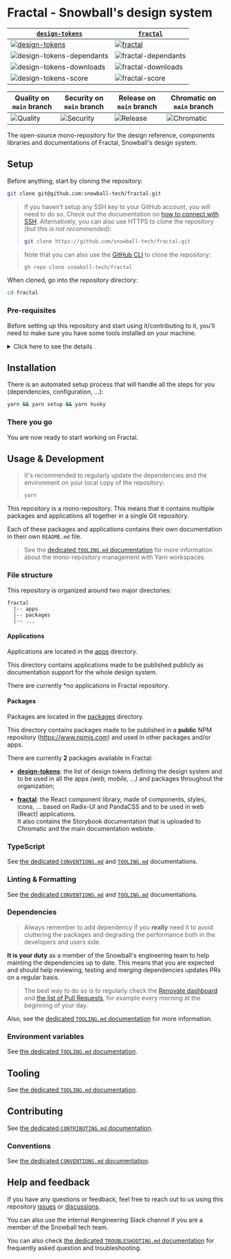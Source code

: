 # Fractal - Snowball's design system

<!-- prettier-ignore-start -->
| [`design-tokens`](./packages/design-tokens) | [`fractal`](./packages/fractal) |
| - | - |
| [![design-tokens](https://img.shields.io/npm/v/@snowball-tech/design-tokens)](https://www.npmjs.com/package/@snowball-tech/design-tokens) | [![fractal](https://img.shields.io/npm/v/@snowball-tech/fractal)](https://www.npmjs.com/package/@snowball-tech/fractal) |
| ![design-tokens-dependants](https://img.shields.io/librariesio/dependents/npm/@snowball-tech/design-tokens) | ![fractal-dependants](https://img.shields.io/librariesio/dependents/npm/@snowball-tech/fractal) |
| ![design-tokens-downloads](https://img.shields.io/npm/dt/@snowball-tech/design-tokens) | ![fractal-downloads](https://img.shields.io/npm/dt/@snowball-tech/fractal) |
| ![design-tokens-score](https://img.shields.io/npms-io/final-score/@snowball-tech/design-tokens) | ![fractal-score](https://img.shields.io/npms-io/final-score/@snowball-tech/fractal) |

| Quality on `main` branch | Security on `main` branch | Release on `main` branch | Chromatic on `main` branch |
| - | - | - | - |
| ![Quality](https://github.com/snowball-tech/fractal/actions/workflows/quality.yml/badge.svg?branch=main&event=push) | ![Security](https://github.com/snowball-tech/fractal/actions/workflows/security.yml/badge.svg?branch=main&event=push) | ![Release](https://github.com/snowball-tech/fractal/actions/workflows/release.yml/badge.svg?branch=main&event=push) | ![Chromatic](https://github.com/snowball-tech/fractal/actions/workflows/storybook.yml/badge.svg?branch=main&event=push) |
<!-- prettier-ignore-end -->

The open-source mono-repository for the design reference, components libraries
and documentations of Fractal, Snowball's design system.

## Setup

Before anything, start by cloning the repository:

```bash
git clone git@github.com:snowball-tech/fractal.git
```

> If you haven't setup any SSH key to your GitHub account, you will need to do
> so. Check out the documentation on
> [how to connect with SSH](https://docs.github.com/en/authentication/connecting-to-github-with-ssh).
> Alternatively, you can also use HTTPS to clone the repository _(but this is
> not recommended)_:
>
> ```bash
> git clone https://github.com/snowball-tech/fractal.git
> ```

> Note that you can also use the [GitHub CLI](https://cli.github.com/) to clone
> the repository:
>
> ```bash
> gh repo clone snowball-tech/fractal
> ```

When cloned, go into the repository directory:

```bash
cd fractal
```

### Pre-requisites

Before setting up this repository and start using it/contributing to it, you'll
need to make sure you have some tools installed on your machine.

<details>
  <summary>Click here to see the details</summary>

### **MacOS only**

<details>
<summary>Click for more information</summary>

If you are on MacOS, you will need some extra things to make the steps below
easier.

1. **Homebrew**

First of all, you will need [HomeBrew](https://brew.sh/):

```bash
/bin/bash -c "$(curl -fsSL https://raw.githubusercontent.com/Homebrew/install/HEAD/install.sh)"
```

> You can always check the [official documentation](https://brew.sh) if you have
> any question or issue

4. **Shell**

You are probably using Zsh as your default shell.

Some steps below are updating the `.zshrc` file in your home directory.
So we have to make sure this file exists:

```bash
touch ~/.zshrc
```

If you are using Bash as your default shell, run:

```bash
touch ~/.bash_profile
```

> These commands may give you an error if the files already existed.
> You can ignore it.

</details>

### **NodeJS**

To be able to work with this repository, you will have to have a working version
of NodeJS.

You can simply install the latest version of the 18.x.x or LTS 20.x.x build.

To do so, it's recommended to use a Node Version Manager like
[NVM](https://github.com/nvm-sh/nvm) or [N](https://github.com/tj/n)

#### **NVM**

```bash
curl -o- https://raw.githubusercontent.com/nvm-sh/nvm/v0.39.3/install.sh | bash
```

> Note that you may check on the
> [official installation documentation](https://github.com/nvm-sh/nvm#install--update-script)
> if a newer version is available.

> You can always check the
> [official documentation](https://github.com/nvm-sh/nvm#node-version-manager---)
> if you have any question or issue

Then restart your terminal _(on MacOS you have to completely quit the Terminal
application before restarting it)_.

Then you can make NVM automatically select the appropriate NodeJS version for
the repository:

```bash
nvm use
```

#### **N**

```bash
curl -L https://bit.ly/n-install | bash
```

Then restart your terminal _(on MacOS you have to completely quit the Terminal
application before restarting it)_.

> Alternatively, on MacOS you can also run:
>
> ```bash
> brew install n
> ```
>
> And then restart your terminal by completely quitting the Terminal application
> and restarting it.

> You can always check the
> [official installation documentation](https://github.com/mklement0/n-install#n-install-mdash-introduction)
> and the [official documentation](https://github.com/tj/n#n--interactively-manage-your-nodejs-versions)
> if you have any question or issue

Then you can make N automatically select the appropriate NodeJS version for
the repository:

```bash
n auto
```

### **Yarn**

This mono-repository is base on Yarn Workspaces.
So you'll have to have [Yarn](https://yarnpkg.com/) on its 4.x.x version.

When having NodeJS installed, simply run:

```bash
corepack enable
corepack prepare yarn@stable --activate
```

> You can always check the
> [official installation documentation](https://yarnpkg.com/getting-started/install)
> if you have any question or issue

Then make sure you have the latest 4.x.x version installed:

```bash
yarn --version
```

This should output a 4.x.x version _(e.g. "4.5.0")_.

</details>

## Installation

There is an automated setup process that will handle all the steps for you
(dependencies, configuration, ...):

```bash
yarn && yarn setup && yarn husky
```

### There you go

You are now ready to start working on Fractal.

## Usage & Development

> It's recommended to regularly update the dependencies and the environment on
> your local copy of the repository:
>
> ```bash
> yarn
> ```

This repository is a mono-repository. This means that it contains multiple
packages and applications all together in a single Git repository.

Each of these packages and applications contains their own documentation in
their own `README.md` file.

> See the [dedicated `TOOLING.md` documentation](./docs/TOOLING.md) for more
> information about the mono-repository management with Yarn workspaces.

### File structure

This repository is organized around two major directories:

```text
fractal
  |-- apps
  |-- packages
  |-- ...
```

#### Applications

Applications are located in the [apps](./apps) directory.

This directory contains applications made to be published publicly as
documentation support for the whole design system.

There are currently \*no applications in Fractal repository.

#### Packages

Packages are located in the [packages](./packages) directory.

This directory contains packages made to be published in a **public** NPM
repository (<https://www.npmjs.com>) and used in other packages and/or apps.

There are currently **2** packages available in Fractal:

- **[design-tokens](./packages/design-tokens)**: the list of design tokens
  defining the design system and to be used in all the apps _(web, mobile, ...)_
  and packages throughout the organization;

- **[fractal](./packages/fractal)**: the React component library, made of
  components, styles, icons, ... based on Radix-UI and PandaCSS and to be used
  in web (React) applications.  
  It also contains the Storybook documentation that is uploaded to Chromatic and
  the main documentation webiste.

### TypeScript

See [the dedicated `CONVENTIONS.md`](./docs/CONVENTIONS.md) and
[`TOOLING.md`](./docs/TOOLING.md) documentations.

### Linting & Formatting

See [the dedicated `CONVENTIONS.md`](./docs/CONVENTIONS.md) and
[`TOOLING.md`](./docs/TOOLING.md) documentations.

### Dependencies

> Always remember to add dependency if you **really** need it to avoid
> cluttering the packages and degrading the performance both in the developers
> and users side.

**It is your duty** as a member of the Snowball's engineering team to help
mainting the dependencies up to date. This means that you are expected and
should help reviewing, testing and merging dependencies updates PRs on a regular
basis.

> The best way to do so is to regularly check the
> [Renovate dashboard](https://github.com/snowball-tech/fractal/issues/1) and
> [the list of Pull Requests](https://github.com/snowball-tech/fractal/pulls?q=is%3Apr+is%3Aopen+sort%3Aupdated-desc+label%3Adev-deps%2Cdeps),
> for example every morning at the beginning of your day.

Also, see the [dedicated `TOOLING.md` documentation](./docs/TOOLING.md) for more
information.

### Environment variables

See [the dedicated `TOOLING.md` documentation](./docs/TOOLING.md).

## Tooling

See [the dedicated `TOOLING.md` documentation](./docs/TOOLING.md).

## Contributing

See [the dedicated `CONTRIBUTING.md` documentation](./CONTRIBUTING.md).

### Conventions

See [the dedicated `CONVENTIONS.md` documentation](./docs/CONVENTIONS.md).

## Help and feedback

If you have any questions or feedback, feel free to reach out to us using this
repository [issues](https://github.com/snowball-tech/fractal/issues) or [discussions](https://github.com/snowball-tech/fractal/discussions).

You can also use the internal #engineering Slack channel if you are a member of
the Snowball tech team.

You can also check
[the dedicated `TROUBLESHOOTING.md` documentation](./docs/TROUBLESHOOTING.md)
for frequently asked question and troubleshooting.
